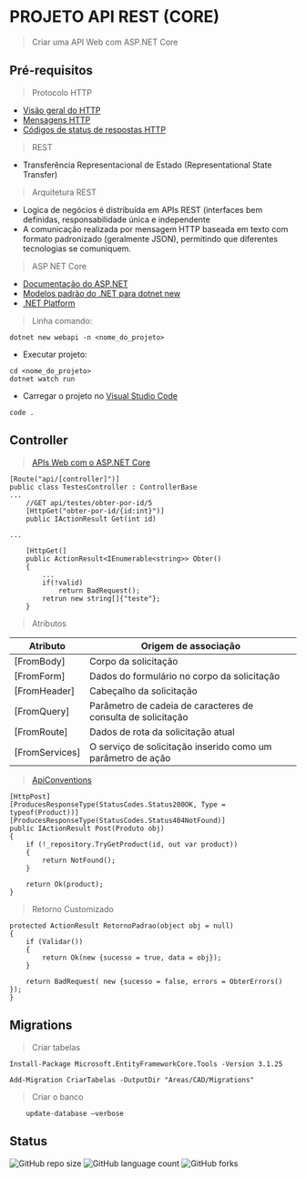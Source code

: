 # PROJETO API REST (CORE)
> Criar uma API Web com ASP.NET Core

## Pré-requisitos
> Protocolo HTTP
* [Visão geral do HTTP](https://developer.mozilla.org/pt-BR/docs/Web/HTTP/Overview)
* [Mensagens HTTP](https://developer.mozilla.org/pt-BR/docs/Web/HTTP/Messages)
* [Códigos de status de respostas HTTP](https://developer.mozilla.org/pt-BR/docs/Web/HTTP/Status)

> REST 
* Transferência Representacional de Estado (Representational State Transfer)

> Arquitetura REST 
* Logica de negócios é distribuída em APIs REST (interfaces bem definidas, responsabilidade única e independente
* A comunicação realizada por mensagem HTTP baseada em texto com formato padronizado (geralmente JSON), permitindo que diferentes tecnologias se comuniquem.  

> ASP NET Core 
* [Documentação do ASP.NET](https://docs.microsoft.com/pt-br/aspnet/core/?view=aspnetcore-6.0)
* [Modelos padrão do .NET para dotnet new](https://docs.microsoft.com/pt-br/dotnet/core/tools/dotnet-new-sdk-templates)
* [.NET Platform](https://github.com/dotnet)

> Linha comando:
  
```
dotnet new webapi -n <nome_do_projeto>
```

* Executar projeto:
``` 
cd <nome_do_projeto>
dotnet watch run
```

* Carregar o projeto no [Visual Studio Code](https://code.visualstudio.com/)

```
code . 
```

## Controller

> [APIs Web com o ASP.NET Core](https://docs.microsoft.com/pt-br/aspnet/core/web-api/?view=aspnetcore-6.0 )
 
```
[Route("api/[controller]")]
public class TestesController : ControllerBase  
... 
    //GET api/testes/obter-por-id/5
    [HttpGet("obter-por-id/{id:int}")] 
    public IActionResult Get(int id)
	
...

	[HttpGet(]
	public ActionResult<IEnumerable<string>> Obter()
	{
		... 
		if(!valid)
			return BadRequest();
		retrun new string[]{"teste"};
	}    
```

> Atributos 
<table>
  <thead>
    <tr>
      <th>Atributo</th>
      <th>Origem de associação</th>
    </tr>
  </thead>
 <tbody> 
    <tr>
      <td>[FromBody]</td> <td>Corpo da solicitação</td>      
    <tr>
      <td>[FromForm]</td><td>Dados do formulário no corpo da solicitação</td>      
    <tr>
      <td>[FromHeader]</td><td>Cabeçalho da solicitação</td>      
    <tr>
      <td>[FromQuery]</td><td>Parâmetro de cadeia de caracteres de consulta de solicitação</td>      
    <tr>
      <td>[FromRoute]</td><td>Dados de rota da solicitação atual</td>      
    <tr>
      <td>[FromServices]</td><td>O serviço de solicitação inserido como um parâmetro de ação</td>      
    <tr>
</tbody> 
</table>


> [ApiConventions](https://docs.microsoft.com/pt-br/aspnet/core/web-api/advanced/conventions?view=aspnetcore-6.0)
 
```
[HttpPost]
[ProducesResponseType(StatusCodes.Status200OK, Type = typeof(Product))]
[ProducesResponseType(StatusCodes.Status404NotFound)]
public IActionResult Post(Produto obj)
{
    if (!_repository.TryGetProduct(id, out var product))
    {
        return NotFound();
    }

    return Ok(product);
}
```


> Retorno Customizado 

``` 
protected ActionResult RetornoPadrao(object obj = null)
{
    if (Validar())
    {
        return Ok(new {sucesso = true, data = obj});
    }

    return BadRequest( new {sucesso = false, errors = ObterErrors() });
}
```

## Migrations 

> Criar tabelas 
```
Install-Package Microsoft.EntityFrameworkCore.Tools -Version 3.1.25

Add-Migration CriarTabelas -OutputDir "Areas/CAD/Migrations"
```
> Criar o banco 
```
	update-database –verbose
```

## Status
![GitHub repo size](https://img.shields.io/github/repo-size/danps/restapi?style=for-the-badge)
![GitHub language count](https://img.shields.io/github/languages/count/danps/restapi?style=for-the-badge)
![GitHub forks](https://img.shields.io/github/forks/danps/restapi?style=for-the-badge) 

